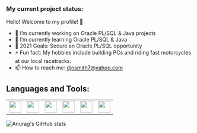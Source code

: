 ### My current project status:

Hello! Welcome to my profile! 🤝

- 🔭 I’m currently working on Oracle PL/SQL & Java projects
- 🌱 I’m currently learning Oracle PL/SQL & Java
- 🥅 2021 Goals: Secure an Oracle PL/SQL opportunity 
- ⚡ Fun fact: My hobbies include building PCs and riding fast motorcycles at our local racetracks.
- 📫 How to reach me: djnsmith7@yahoo.com

## Languages and Tools:

<table>
<tr>
  <td><img height="32" width="32" src="https://cdn.jsdelivr.net/npm/simple-icons@v4/icons/oracle.svg" />
  <td><img height="32" width="32" src="https://cdn.jsdelivr.net/npm/simple-icons@v4/icons/java.svg" />
  <td><img height="32" width="32" src="https://cdn.jsdelivr.net/npm/simple-icons@v4/icons/eclipseide.svg" />
  <td><img height="32" width="32" src="https://cdn.jsdelivr.net/npm/simple-icons@v4/icons/visualstudiocode.svg" />
  <td><img height="32" width="32" src="https://cdn.jsdelivr.net/npm/simple-icons@v4/icons/microsoftoffice.svg" />
  <td><img height="32" width="32" src="https://cdn.jsdelivr.net/npm/simple-icons@v4/icons/googlesheets.svg" />
 </tr>
</table>

![Anurag's GitHub stats](https://github-readme-stats.vercel.app/api?username=djnsmith7&theme=tokyonight&show_icons=true)
